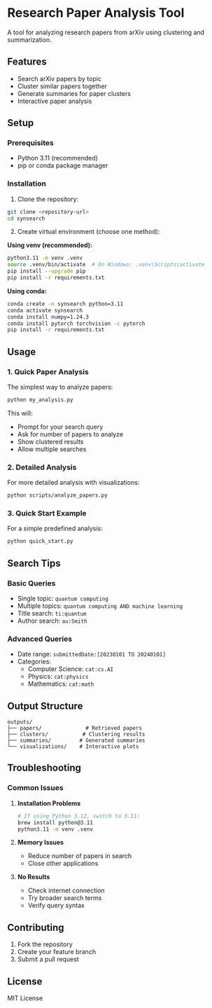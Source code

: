 # Research Paper Analysis Tool

A tool for analyzing research papers from arXiv using clustering and summarization.

## Features
- Search arXiv papers by topic
- Cluster similar papers together
- Generate summaries for paper clusters
- Interactive paper analysis

## Setup

### Prerequisites
- Python 3.11 (recommended)
- pip or conda package manager

### Installation

1. Clone the repository:
```bash
git clone <repository-url>
cd synsearch
```

2. Create virtual environment (choose one method):

**Using venv (recommended):**
```bash
python3.11 -m venv .venv
source .venv/bin/activate  # On Windows: .venv\Scripts\activate
pip install --upgrade pip
pip install -r requirements.txt
```

**Using conda:**
```bash
conda create -n synsearch python=3.11
conda activate synsearch
conda install numpy=1.24.3
conda install pytorch torchvision -c pytorch
pip install -r requirements.txt
```

## Usage

### 1. Quick Paper Analysis
The simplest way to analyze papers:
```bash
python my_analysis.py
```
This will:
- Prompt for your search query
- Ask for number of papers to analyze
- Show clustered results
- Allow multiple searches

### 2. Detailed Analysis
For more detailed analysis with visualizations:
```bash
python scripts/analyze_papers.py
```

### 3. Quick Start Example
For a simple predefined analysis:
```bash
python quick_start.py
```

## Search Tips

### Basic Queries
- Single topic: `quantum computing`
- Multiple topics: `quantum computing AND machine learning`
- Title search: `ti:quantum`
- Author search: `au:Smith`

### Advanced Queries
- Date range: `submittedDate:[20230101 TO 20240101]`
- Categories: 
  - Computer Science: `cat:cs.AI`
  - Physics: `cat:physics`
  - Mathematics: `cat:math`

## Output Structure
```
outputs/
├── papers/              # Retrieved papers
├── clusters/           # Clustering results
├── summaries/         # Generated summaries
└── visualizations/    # Interactive plots
```

## Troubleshooting

### Common Issues
1. **Installation Problems**
   ```bash
   # If using Python 3.12, switch to 3.11:
   brew install python@3.11
   python3.11 -m venv .venv
   ```

2. **Memory Issues**
   - Reduce number of papers in search
   - Close other applications

3. **No Results**
   - Check internet connection
   - Try broader search terms
   - Verify query syntax

## Contributing
1. Fork the repository
2. Create your feature branch
3. Submit a pull request

## License
MIT License
